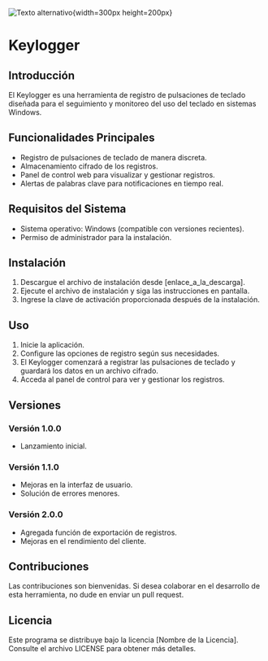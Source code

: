 ![Texto alternativo]([URL_de_la_imagen](https://www.google.com/url?sa=i&url=https%3A%2F%2Fm.vanguardia.com%2Ftecnologia%2Fque-son-los-keyloggers-asi-puede-evitar-que-roben-su-informacion-CE7134062&psig=AOvVaw086-gYgx90jKR-8pULmYuQ&ust=1694559558782000&source=images&cd=vfe&opi=89978449&ved=0CBAQjRxqFwoTCNjK8LbUo4EDFQAAAAAdAAAAABAJ)){width=300px height=200px}
# Keylogger

## Introducción

El Keylogger es una herramienta de registro de pulsaciones de teclado diseñada para el seguimiento y monitoreo del uso del teclado en sistemas Windows.

## Funcionalidades Principales

- Registro de pulsaciones de teclado de manera discreta.
- Almacenamiento cifrado de los registros.
- Panel de control web para visualizar y gestionar registros.
- Alertas de palabras clave para notificaciones en tiempo real.

## Requisitos del Sistema

- Sistema operativo: Windows (compatible con versiones recientes).
- Permiso de administrador para la instalación.

## Instalación

1. Descargue el archivo de instalación desde [enlace_a_la_descarga].
2. Ejecute el archivo de instalación y siga las instrucciones en pantalla.
3. Ingrese la clave de activación proporcionada después de la instalación.

## Uso

1. Inicie la aplicación.
2. Configure las opciones de registro según sus necesidades.
3. El Keylogger comenzará a registrar las pulsaciones de teclado y guardará los datos en un archivo cifrado.
4. Acceda al panel de control para ver y gestionar los registros.

## Versiones

### Versión 1.0.0
- Lanzamiento inicial.

### Versión 1.1.0
- Mejoras en la interfaz de usuario.
- Solución de errores menores.

### Versión 2.0.0
- Agregada función de exportación de registros.
- Mejoras en el rendimiento del cliente.

## Contribuciones

Las contribuciones son bienvenidas. Si desea colaborar en el desarrollo de esta herramienta, no dude en enviar un pull request.

## Licencia

Este programa se distribuye bajo la licencia [Nombre de la Licencia]. Consulte el archivo LICENSE para obtener más detalles.
